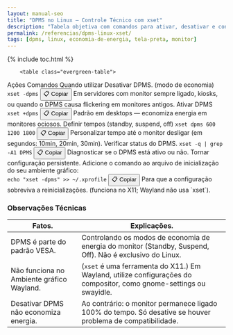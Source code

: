```yaml
---
layout: manual-seo
title: "DPMS no Linux – Controle Técnico com xset"
description: "Tabela objetiva com comandos para ativar, desativar e configurar DPMS via terminal — sem opiniões, só referência técnica."
permalink: /referencias/dpms-linux-xset/
tags: [dpms, linux, economia-de-energia, tela-preta, monitor]
---
```



{% include toc.html %}



<section class="post-content">



                
        <table class="evergreen-table">
  <thead>
    <tr>
      <th>Ações</th>
      <th>Comandos</th>
      <th>Quando utilizar</th>
    </tr>
  </thead>
  <tbody>
    <tr>
      <td data-label="Ação">Desativar DPMS. (modo de economia)</td>
      <td data-label="Comando">
        <code>xset -dpms</code>
        <button class="copy-btn" data-command="xset -dpms">📋 Copiar</button>
      </td>
      <td data-label="Quando usar">Em servidores com monitor sempre ligado, kiosks, ou quando o DPMS causa flickering em monitores antigos.</td>
    </tr>
    <tr>
      <td data-label="Ação">Ativar DPMS</td>
      <td data-label="Comando">
        <code>xset +dpms</code>
        <button class="copy-btn" data-command="xset +dpms">📋 Copiar</button>
      </td>
      <td data-label="Quando usar">Padrão em desktops — economiza energia em monitores ociosos.</td>
    </tr>
    <tr>
      <td data-label="Ação">Definir tempos (standby, suspend, off)</td>
      <td data-label="Comando">
        <code>xset dpms 600 1200 1800</code>
        <button class="copy-btn" data-command="xset dpms 600 1200 1800">📋 Copiar</button>
      </td>
      <td data-label="Quando usar">Personalizar tempo até o monitor desligar (em segundos: 10min, 20min, 30min).</td>
    </tr>
    <tr>
      <td data-label="Ação">Verificar status do DPMS.</td>
      <td data-label="Comando">
        <code>xset -q | grep -A1 DPMS</code>
        <button class="copy-btn" data-command="xset -q | grep -A1 DPMS">📋 Copiar</button>
      </td>
      <td data-label="Quando usar">Diagnosticar se o DPMS está ativo ou não.</td>
    </tr>
    <tr>
      <td data-label="Ação">Tornar configuração persistente.</td>
      <td data-label="Comando">
        Adicione o comando ao arquivo de inicialização do seu ambiente gráfico:<br>
        <code>echo "xset -dpms" >> ~/.xprofile</code>
        <button class="copy-btn" data-command="echo &quot;xset -dpms&quot; >> ~/.xprofile">📋 Copiar</button>
      </td>
      <td data-label="Quando usar">Para que a configuração sobreviva a reinicializações. (funciona no X11; Wayland não usa `xset`).</td>
    </tr>
  </tbody>
</table>

<h3 id="observacoes">Observações Técnicas</h3>
<table class="evergreen-table">
  <thead>
    <tr>
      <th>Fatos.</th>
      <th>Explicações.</th>
    </tr>
  </thead>
  <tbody>
    <tr>
      <td data-label="Fato">DPMS é parte do padrão VESA.</td>
      <td data-label="Explicação">Controlando os modos de economia de energia do monitor (Standby, Suspend, Off). Não é exclusivo do Linux.</td>
    </tr>
    <tr>
      <td data-label="Fato">Não funciona no Ambiente gráfico Wayland.</td>
      <td data-label="Explicação">(<code>xset</code> é uma ferramenta 
      do X11.) Em Wayland, utilize configurações do compositor, como gnome-settings ou swayidle.</td>
    </tr>
    <tr>
      <td data-label="Fato">Desativar DPMS não economiza energia.</td>
      <td data-label="Explicação">Ao contrário: o monitor permanece ligado 100% do tempo. Só desative se houver problema de compatibilidade.</td>
    </tr>
  </tbody>
</table>
   
   </section>
  
  




